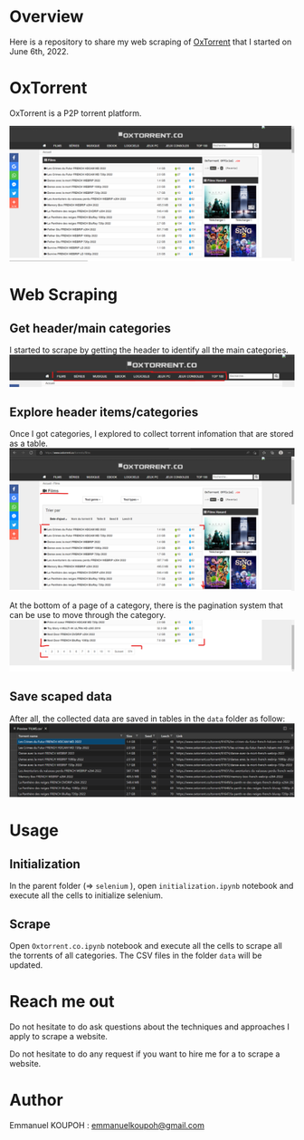 # Overview

Here is a repository to share my web scraping of [OxTorrent](www.oxtorrent.co) that I started on June 6th, 2022.

# OxTorrent

OxTorrent is a P2P torrent platform.

![home](src/homepage.png)

# Web Scraping
## Get header/main categories
I started to scrape  by getting the header to identify all the main categories. 
![menu](src/menu.png)

## Explore header items/categories 
Once I got categories, I explored to collect torrent infomation that are stored as a table.
![first-category-page-top](src/first-category-page-top.png)

At the bottom of a page of a category, there is the pagination system that can be use to move through the category.
![first-category-page-bottom](src/first-category-page-bottom.png)

## Save scaped data
After all, the collected data are saved in tables in the `data` folder as follow:
![csv](src/csv.png)


# Usage
## Initialization
In the parent folder (=> `selenium` ), open `initialization.ipynb` notebook and execute all the cells to initialize selenium.

## Scrape
Open `Oxtorrent.co.ipynb` notebook and execute all the cells to scrape all the torrents of all categories. The CSV files in the folder `data` will be updated.


# Reach me out

Do not hesitate to do ask questions about the techniques and approaches I apply to scrape a website. 

Do not hesitate to do any request if you want to hire me for a to scrape a website. 

# Author
Emmanuel KOUPOH : emmanuelkoupoh@gmail.com